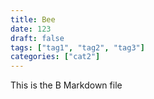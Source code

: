 ```yaml
---
title: Bee
date: 123
draft: false
tags: ["tag1", "tag2", "tag3"]
categories: ["cat2"]
---
```


This is the B Markdown file